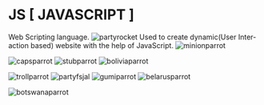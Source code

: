 # JS [ JAVASCRIPT ]
Web Scripting language.
![partyrocket](https://user-images.githubusercontent.com/87434010/221391858-8d7996bd-4510-4822-a577-538c57bdde39.gif)
Used to create dynamic(User Inter-action based) website with the help of JavaScript.
![minionparrot](https://user-images.githubusercontent.com/87434010/221391811-203d354a-85d5-453e-855c-cd93396efa69.gif)

![capsparrot](https://user-images.githubusercontent.com/87434010/221391898-ca227fd8-97d0-4de1-a9fe-86ec56adcdca.gif)
![stubparrot](https://user-images.githubusercontent.com/87434010/221391905-7b0a9e5d-0024-4ade-baf2-db9aa6a6547f.gif)
![boliviaparrot](https://user-images.githubusercontent.com/87434010/221392021-cc8980e3-9a64-4060-a188-bbbd352b01c7.gif)

![trollparrot](https://user-images.githubusercontent.com/87434010/221391910-68c2cb5e-a251-436e-9306-ae5619471622.gif)
![partyfsjal](https://user-images.githubusercontent.com/87434010/221391917-f2d7c0a1-37b2-4a5e-97e5-ffc2c7a0e148.gif)
![gumiparrot](https://user-images.githubusercontent.com/87434010/221391920-d7f79340-99c5-43e2-a1c6-90f24af700f2.gif)
![belarusparrot](https://user-images.githubusercontent.com/87434010/221392010-8b5a7da5-74aa-442e-ae8c-76f1ffe12116.gif)

![botswanaparrot](https://user-images.githubusercontent.com/87434010/221392082-137a5e8b-d1ea-4556-bf94-6fcfa5cdd86a.gif)



